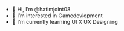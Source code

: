- 👋 Hi, I’m @hatimjoint08
- 👀 I’m interested in Gamedevlopment
- 🌱 I’m currently learning UI X UX Designing

<!---
hatimjoint08/hatimjoint08 is a ✨ special ✨ repository because its `README.md` (this file) appears on your GitHub profile.
You can click the Preview link to take a look at your changes.
--->
